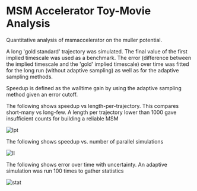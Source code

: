 MSM Accelerator Toy-Movie Analysis
===========

Quantitative analysis of msmaccelerator on the muller potential.

A long 'gold standard' trajectory was simulated. The final value of the first implied timescale was used
as a benchmark. The error (difference between the implied timescale and the 'gold' implied timescale) over time
was fitted for the long run (without adaptive sampling) as well as for the adaptive sampling methods.

Speedup is defined as the walltime gain by using the adaptive sampling method given an error cutoff.

The following shows speedup vs length-per-trajectory. This compares short-many vs long-few. A length per trajectory
lower than 1000 gave insufficient counts for building a reliable MSM

![lpt](https://raw.github.com/mpharrigan/toy-movie-2/master/ll.png)

The following shows speedup vs. number of parallel simulations

![ll](https://raw.github.com/mpharrigan/toy-movie-2/master/ll.png)

The following shows error over time with uncertainty. An adaptive simulation was run 100 times
to gather statistics

![stat](https://raw.github.com/mpharrigan/toy-movie-2/master/stat.png)

